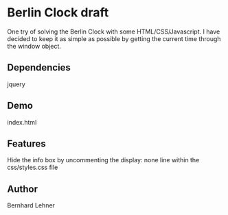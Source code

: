 # Berlin Clock draft
One try of solving the Berlin Clock with some HTML/CSS/Javascript. I have 
decided to keep it as simple as possible by getting the current time 
through the window object. 

## Dependencies
jquery
 
## Demo
index.html

## Features
Hide the info box by uncommenting the display: none line within the 
css/styles.css file

## Author
Bernhard Lehner
